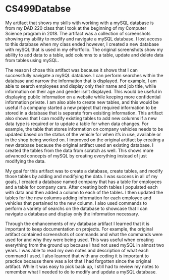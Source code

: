 # CS499Databse

My artifact that shows my skills with working with a mySQL database is from my DAD 220 class that I took at the beginning of my Computer Science program in 2018. The artifact was a collection of screenshots showing my ability to modify and navigate a mySQL database. I lost access to this database when my class ended however, I created a new database with mySQL that is used in my ePortfolio. The original screenshots show my ability to add data to a table, add columns to a table, update and delete data from tables using mySQL. 
	
The reason I chose this artifact was because it shows that I can successfully navigate a mySQL database. I can perform searches within the database and narrow the information that is displayed. For example, I am able to search employees and display only their name and job title, while information on their age and gender isn’t displayed. This would be useful in displaying public information on a website while keeping more confidential information private. I am also able to create new tables, and this would be useful if a company started a new project that required information to be stored in a database that is seperate from exisiting information. This artifact also shows that I can modify existing tables to add new columns if a new data type is required or to update a table for when data changes. For example, the table that stores information on company vehicles needs to be updated based on the status of the vehicle for when it’s in use, available or in the shop being worked on. I improved on the original artifact by creating a new database because the original artifact used an existing database. I created the tables from the data from scratch as well. This shows more advanced concepts of mySQL by creating everything instead of just modifying the data. 
	
My goal for this artifact was to create a database, create tables, and modify those tables by adding and modifying the data. I was success in all of my goals, I created a database named company that has a table for employees and a table for company cars. After creating both tables I populated each with data and then added a column to each of the tables. I then updated the tables for the new columns adding information for each employee and vehicles that pertained to the new column. I also used commands to perform a variety of searchs on the database to showcase that I can navigate a database and display only the information necessary.

Through the enhancements of my database artifact I learned that it is important to keep documentation on projects. For example, the original artifact contained screenshots of commands and what the commands were used for and why they were being used. This was useful when creating everything from the ground up because I had not used mySQL in almost two years. I was able to read my own notes and description of what each command I used. I also learned that with any coding it is important to practice because there was a lot that I had forgotten since the original artifact. While it was easy to pick back up, I still had to review my notes to remember what I needed to do to modify and update a mySQL database. 
